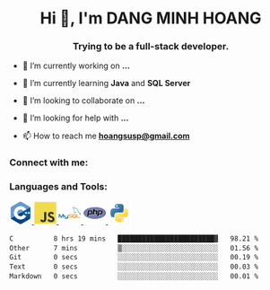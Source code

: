 <h1 align="center">Hi 👋, I'm DANG MINH HOANG</h1>
<h3 align="center">Trying to be a full-stack developer.</h3>

- 🔭 I’m currently working on **...**

- 🌱 I’m currently learning **Java** and **SQL Server**

- 👯 I’m looking to collaborate on **...**

- 🤝 I’m looking for help with **...**

- 📫 How to reach me **hoangsusp@gmail.com**

<h3 align="left">Connect with me:</h3>
<p align="left">
</p>

<h3 align="left">Languages and Tools:</h3>
<p align="left"> <a href="https://www.w3schools.com/cpp/" target="_blank" rel="noreferrer"> <img src="https://raw.githubusercontent.com/devicons/devicon/master/icons/cplusplus/cplusplus-original.svg" alt="cplusplus" width="40" height="40"/> </a> <a href="https://developer.mozilla.org/en-US/docs/Web/JavaScript" target="_blank" rel="noreferrer"> <img src="https://raw.githubusercontent.com/devicons/devicon/master/icons/javascript/javascript-original.svg" alt="javascript" width="40" height="40"/> </a> <a href="https://www.mysql.com/" target="_blank" rel="noreferrer"> <img src="https://raw.githubusercontent.com/devicons/devicon/master/icons/mysql/mysql-original-wordmark.svg" alt="mysql" width="40" height="40"/> </a> <a href="https://www.php.net" target="_blank" rel="noreferrer"> <img src="https://raw.githubusercontent.com/devicons/devicon/master/icons/php/php-original.svg" alt="php" width="40" height="40"/> </a> <a href="https://www.python.org" target="_blank" rel="noreferrer"> <img src="https://raw.githubusercontent.com/devicons/devicon/master/icons/python/python-original.svg" alt="python" width="40" height="40"/> </a> </p>

<!--START_SECTION:waka-->

```txt
C          8 hrs 19 mins   ████████████████████████▓   98.21 %
Other      7 mins          ▒░░░░░░░░░░░░░░░░░░░░░░░░   01.56 %
Git        0 secs          ░░░░░░░░░░░░░░░░░░░░░░░░░   00.19 %
Text       0 secs          ░░░░░░░░░░░░░░░░░░░░░░░░░   00.03 %
Markdown   0 secs          ░░░░░░░░░░░░░░░░░░░░░░░░░   00.01 %
```

<!--END_SECTION:waka-->
